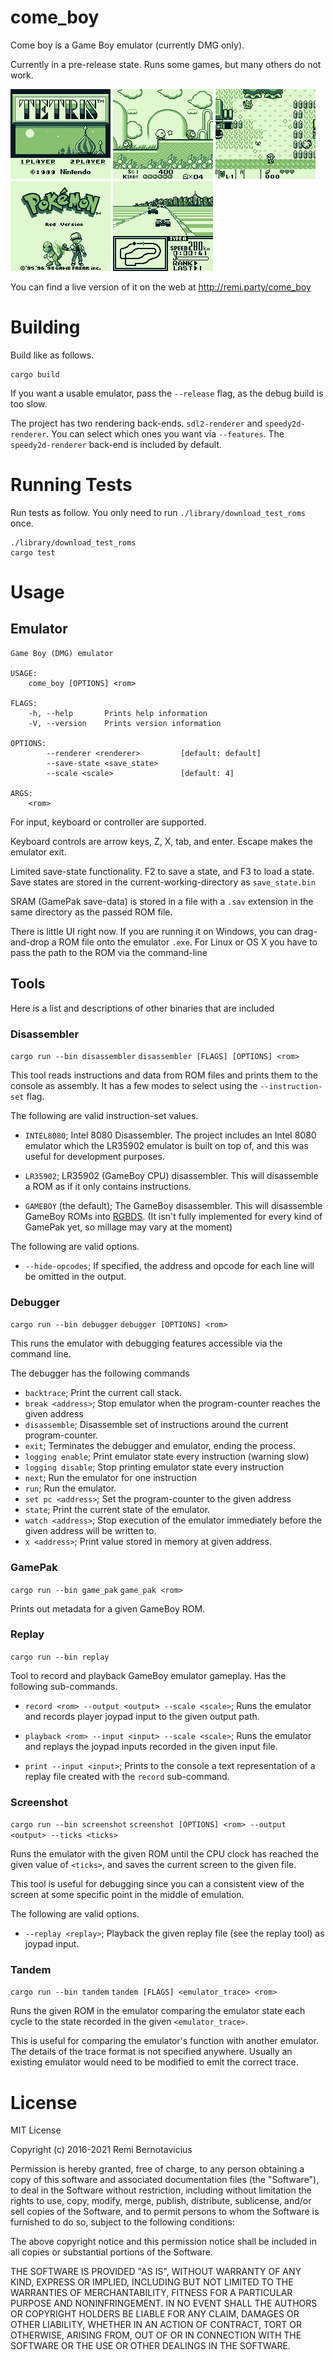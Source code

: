 # come_boy

Come boy is a Game Boy emulator (currently DMG only).

Currently in a pre-release state.  Runs some games, but many others do not work.

![tetris](/library/test/expectations/tetris/10000000.bmp?raw=true "Tetris")
![kirby](/library/test/expectations/kirby_dream_land/50000000_replay1.bmp?raw=true "Kirby")
![zelda](/library/test/expectations/zelda/200000000_replay1.bmp?raw=true "Zelda")
![pokemon_red](/library/test/expectations/pokemon_red/100000000.bmp?raw=true "Pokemon Red")
![f1race](/library/test/expectations/f1race/80000000.bmp?raw=true "F-1 Race")

You can find a live version of it on the web at http://remi.party/come_boy

# Building
Build like as follows.

    cargo build

If you want a usable emulator, pass the `--release` flag, as the debug build is
too slow.

The project has two rendering back-ends. `sdl2-renderer` and
`speedy2d-renderer`. You can select which ones you want via `--features`. The
`speedy2d-renderer` back-end is included by default.

# Running Tests
Run tests as follow. You only need to run `./library/download_test_roms` once.

    ./library/download_test_roms
    cargo test

# Usage

## Emulator
```
Game Boy (DMG) emulator

USAGE:
    come_boy [OPTIONS] <rom>

FLAGS:
    -h, --help       Prints help information
    -V, --version    Prints version information

OPTIONS:
        --renderer <renderer>         [default: default]
        --save-state <save_state>
        --scale <scale>               [default: 4]

ARGS:
    <rom>
```

For input, keyboard or controller are supported.

Keyboard controls are arrow keys, Z, X, tab, and enter. Escape makes the
emulator exit.

Limited save-state functionality. F2 to save a state, and F3 to load a state.
Save states are stored in the current-working-directory as `save_state.bin`

SRAM (GamePak save-data) is stored in a file with a `.sav` extension in the same
directory as the passed ROM file.

There is little UI right now. If you are running it on Windows, you can
drag-and-drop a ROM file onto the emulator `.exe`. For Linux or OS X you have to
pass the path to the ROM via the command-line

## Tools

Here is a list and descriptions of other binaries that are included

### Disassembler

`cargo run --bin disassembler`
`disassembler [FLAGS] [OPTIONS] <rom>`

This tool reads instructions and data from ROM files and prints them to the
console as assembly. It has a few modes to select using the `--instruction-set`
flag.

The following are valid instruction-set values.

- `INTEL8080`; Intel 8080 Disassembler. The project includes an Intel 8080
emulator which the LR35902 emulator is built on top of, and this was useful for
development purposes.

- `LR35902`; LR35902 (GameBoy CPU) disassembler. This will disassemble a ROM as
if it only contains instructions.

- `GAMEBOY` (the default); The GameBoy disassembler. This will disassemble
  GameBoy ROMs into [RGBDS](https://rgbds.gbdev.io/). (It isn't fully
implemented for every kind of GamePak yet, so millage may vary at the moment)

The following are valid options.

- `--hide-opcodes`; If specified, the address and opcode for each line will be
  omitted in the output.

### Debugger

`cargo run --bin debugger`
`debugger [OPTIONS] <rom>`

This runs the emulator with debugging features accessible via the command line.

The debugger has the following commands

- `backtrace`; Print the current call stack.
- `break <address>`; Stop emulator when the program-counter reaches the given
  address
- `disassemble`; Disassemble set of instructions around the current
  program-counter.
- `exit`; Terminates the debugger and emulator, ending the process.
- `logging enable`; Print emulator state every instruction (warning slow)
- `logging disable`; Stop printing emulator state every instruction
- `next`; Run the emulator for one instruction
- `run`; Run the emulator.
- `set pc <address>`; Set the program-counter to the given address
- `state`; Print the current state of the emulator.
- `watch <address>`; Stop execution of the emulator immediately before the given
  address will be written to.
- `x <address>`; Print value stored in memory at given address.

### GamePak

`cargo run --bin game_pak`
`game_pak <rom>`

Prints out metadata for a given GameBoy ROM.


### Replay

`cargo run --bin replay`

Tool to record and playback GameBoy emulator gameplay. Has the following
sub-commands.

- `record <rom> --output <output> --scale <scale>`; Runs the emulator and
  records player joypad input to the given output path.

- `playback <rom> --input <input> --scale <scale>`; Runs the emulator and
  replays the joypad inputs recorded in the given input file.

- `print --input <input>`; Prints to the console a text representation of a
  replay file created with the `record` sub-command.

### Screenshot

`cargo run --bin screenshot`
`screenshot [OPTIONS] <rom> --output <output> --ticks <ticks>`

Runs the emulator with the given ROM until the CPU clock has reached the given
value of `<ticks>`, and saves the current screen to the given file.

This tool is useful for debugging since you can a consistent view of the screen
at some specific point in the middle of emulation.

The following are valid options.

- `--replay <replay>`; Playback the given replay file (see the replay tool) as
  joypad input.

### Tandem

`cargo run --bin tandem`
`tandem [FLAGS] <emulator_trace> <rom>`

Runs the given ROM in the emulator comparing the emulator state each cycle to
the state recorded in the given `<emulator_trace>`.

This is useful for comparing the emulator's function with another emulator. The
details of the trace format is not specified anywhere. Usually an existing
emulator would need to be modified to emit the correct trace.

# License
MIT License

Copyright (c) 2016-2021 Remi Bernotavicius

Permission is hereby granted, free of charge, to any person obtaining a copy
of this software and associated documentation files (the "Software"), to deal
in the Software without restriction, including without limitation the rights
to use, copy, modify, merge, publish, distribute, sublicense, and/or sell
copies of the Software, and to permit persons to whom the Software is
furnished to do so, subject to the following conditions:

The above copyright notice and this permission notice shall be included in all
copies or substantial portions of the Software.

THE SOFTWARE IS PROVIDED "AS IS", WITHOUT WARRANTY OF ANY KIND, EXPRESS OR
IMPLIED, INCLUDING BUT NOT LIMITED TO THE WARRANTIES OF MERCHANTABILITY,
FITNESS FOR A PARTICULAR PURPOSE AND NONINFRINGEMENT. IN NO EVENT SHALL THE
AUTHORS OR COPYRIGHT HOLDERS BE LIABLE FOR ANY CLAIM, DAMAGES OR OTHER
LIABILITY, WHETHER IN AN ACTION OF CONTRACT, TORT OR OTHERWISE, ARISING FROM,
OUT OF OR IN CONNECTION WITH THE SOFTWARE OR THE USE OR OTHER DEALINGS IN THE
SOFTWARE.
